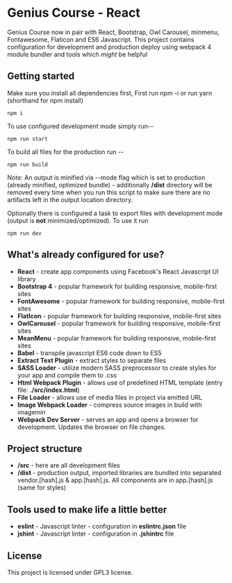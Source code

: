 # Genius Course - React

Genius Course now in pair with React, Bootstrap, Owl Carousel, minmenu, Fontawesome, Flaticon and ES6 Javascript. This project contains configuration for development and production deploy using webpack 4 module bundler and tools which _might_ be helpful


## Getting started

Make sure you install all dependencies first, 
First run npm -i or run yarn (shorthand for npm install)

```
npm i
```

To use configured development mode simply run--

```
npm run start
```

To build all files for the production run --

```
npm run build
```

Note: An output is minified via --mode flag which is set to production (already minified, optimized bundle) - additionally **/dist** directory will be removed every time when you run this script to make sure there are no artifacts left in the output location directory.

Optionally there is configured a task to export files with development mode (output is **not** minimized/optimized). To use it run

```
npm run dev
```

## What's already configured for use?

* **React** - create app components using Facebook's React Javascript UI library
* **Bootstrap 4** - popular framework for building responsive, mobile-first sites
* **FontAwesome** - popular framework for building responsive, mobile-first sites
* **FlatIcon** - popular framework for building responsive, mobile-first sites
* **OwlCarousel** - popular framework for building responsive, mobile-first sites
* **MeanMenu** - popular framework for building responsive, mobile-first sites
* **Babel** - transpile javascript ES6 code down to ES5
* **Extract Text Plugin** - extract styles to separate files
* **SASS Loader** - utilize modern SASS preprocessor to create styles for your app and compile them to .css
* **Html Webpack Plugin** - allows use of predefined HTML template (entry file: **./src/index.html**)
* **File Loader** - allows use of media files in project via emitted URL
* **Image Webpack Loader** - compress source images in build with imagemin
* **Webpack Dev Server** - serves an app and opens a browser for development. Updates the browser on file changes.

## Project structure

* **/src** - here are all development files
* **/dist** - production output, imported libraries are bundled into separated vendor.[hash].js & app.[hash].js. All components are in app.[hash].js (same for styles)

## Tools used to make life a little better

* **eslint** - Javascript linter - configuration in **eslintrc.json** file
* **jshint** - Javascript linter - configuration in **.jshintrc** file

## License

This project is licensed under GPL3 license.
